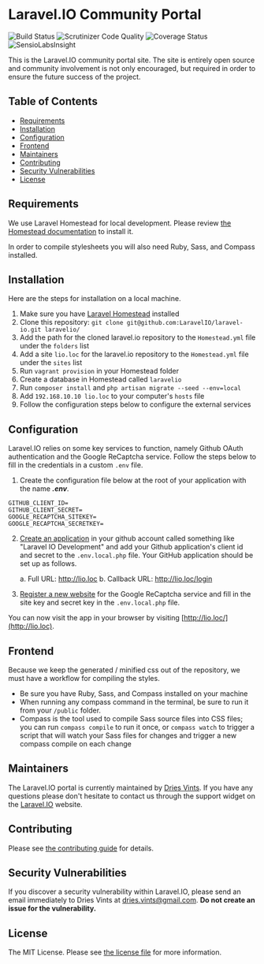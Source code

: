 # Laravel.IO Community Portal

<img src="https://travis-ci.org/LaravelIO/laravel.io.svg?branch=master" alt="Build Status">
<img src="https://scrutinizer-ci.com/g/LaravelIO/laravel.io/badges/quality-score.png?b=master" alt="Scrutinizer Code Quality">
<img src='https://coveralls.io/repos/LaravelIO/laravel.io/badge.png?branch=master' alt='Coverage Status' />
<img src="https://insight.sensiolabs.com/projects/50a7431f-66b0-4221-8837-7ccf1924031e/mini.png" alt="SensioLabsInsight">

This is the Laravel.IO community portal site. The site is entirely open source and community involvement is not only encouraged, but required in order to ensure the future success of the project.

## Table of Contents

- [Requirements](#requirements)
- [Installation](#installation)
- [Configuration](#configuration)
- [Frontend](#frontend)
- [Maintainers](#maintainers)
- [Contributing](#contributing)
- [Security Vulnerabilities](#security-vulnerabilities)
- [License](#license)

## Requirements

We use Laravel Homestead for local development. Please review [the Homestead documentation](http://laravel.com/docs/homestead) to install it.

In order to compile stylesheets you will also need Ruby, Sass, and Compass installed.

## Installation

Here are the steps for installation on a local machine.

1. Make sure you have [Laravel Homestead](http://laravel.com/docs/homestead) installed
2. Clone this repository: `git clone git@github.com:LaravelIO/laravel-io.git laravelio/`
3. Add the path for the cloned laravel.io repository to the `Homestead.yml` file under the `folders` list
4. Add a site `lio.loc` for the laravel.io repository to the `Homestead.yml` file under the `sites` list
5. Run `vagrant provision` in your Homestead folder
6. Create a database in Homestead called `laravelio`
7. Run `composer install` and `php artisan migrate --seed --env=local`
8. Add `192.168.10.10 lio.loc` to your computer's `hosts` file
9. Follow the configuration steps below to configure the external services

## Configuration

Laravel.IO relies on some key services to function, namely Github OAuth authentication and the Google ReCaptcha service. Follow the steps below to fill in the credentials in a custom `.env` file.

1. Create the configuration file below at the root of your application with the name ***.env***.

```
GITHUB_CLIENT_ID=
GITHUB_CLIENT_SECRET=
GOOGLE_RECAPTCHA_SITEKEY=
GOOGLE_RECAPTCHA_SECRETKEY=
```

2. [Create an application](https://github.com/settings/applications) in your github account called something like "Laravel IO Development" and add your Github application's client id and secret to the `.env.local.php` file. Your GitHub application should be set up as follows.

    a. Full URL: http://lio.loc
    b. Callback URL: http://lio.loc/login

3. [Register a new website](https://www.google.com/recaptcha/admin) for the Google ReCaptcha service and fill in the site key and secret key in the `.env.local.php` file.

You can now visit the app in your browser by visiting [http://lio.loc/](http://lio.loc).

## Frontend

Because we keep the generated / minified css out of the repository, we must have a workflow for compiling the styles.

- Be sure you have Ruby, Sass, and Compass installed on your machine
- When running any compass command in the terminal, be sure to run it from your `/public` folder.
- Compass is the tool used to compile Sass source files into CSS files; you can run `compass compile` to run it once, or `compass watch` to trigger a script that will watch your Sass files for changes and trigger a new compass compile on each change

## Maintainers

The Laravel.IO portal is currently maintained by [Dries Vints](https://github.com/driesvints). If you have any questions please don't hesitate to contact us through the support widget on the [Laravel.IO](http://laravel.io/) website.

## Contributing

Please see [the contributing guide](contributing.md) for details.

## Security Vulnerabilities

If you discover a security vulnerability within Laravel.IO, please send an email immediately to Dries Vints at dries.vints@gmail.com. **Do not create an issue for the vulnerability.**

## License

The MIT License. Please see [the license file](license.txt) for more information.
